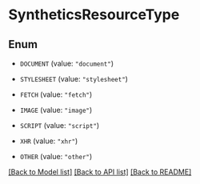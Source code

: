 # SyntheticsResourceType

## Enum


* `DOCUMENT` (value: `"document"`)

* `STYLESHEET` (value: `"stylesheet"`)

* `FETCH` (value: `"fetch"`)

* `IMAGE` (value: `"image"`)

* `SCRIPT` (value: `"script"`)

* `XHR` (value: `"xhr"`)

* `OTHER` (value: `"other"`)


[[Back to Model list]](../README.md#documentation-for-models) [[Back to API list]](../README.md#documentation-for-api-endpoints) [[Back to README]](../README.md)


